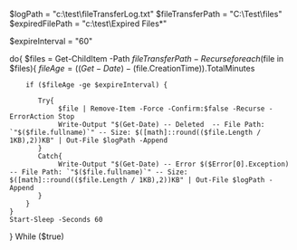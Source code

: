 $logPath = "c:\test\fileTransferLog.txt"
$fileTransferPath = "C:\Test\files"
$expiredFilePath = "c:\test\Expired Files\*"

$expireInterval = "60"

do{
    $files = Get-ChildItem -Path $fileTransferPath -Recurse
    foreach ($file in $files){
        $fileAge = ((Get-Date) - ($file.CreationTime)).TotalMinutes
        
        if ($fileAge -ge $expireInterval) {

           Try{
                $file | Remove-Item -Force -Confirm:$false -Recurse -ErrorAction Stop
                Write-Output "$(Get-Date) -- Deleted  -- File Path: `"$($file.fullname)`" -- Size: $([math]::round(($file.Length / 1KB),2))KB" | Out-File $logPath -Append
           }
           Catch{
                Write-Output "$(Get-Date) -- Error $($Error[0].Exception) -- File Path: `"$($file.fullname)`" -- Size: $([math]::round(($file.Length / 1KB),2))KB" | Out-File $logPath -Append
           }
        }
    }
    Start-Sleep -Seconds 60
}
While ($true)
